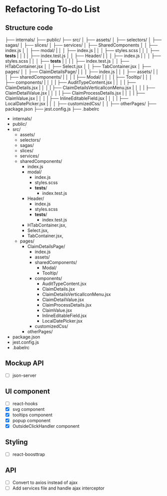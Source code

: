 
# Refactoring To-do List
## Structure code
├── internals/
├── public/
├── src/
│   ├── assets/
│   ├── selectors/
│   ├── sagas/
│   ├── slices/
│   ├── services/
│   ├── SharedComponents
│   │   ├── index.js
│   │   ├── modal/
|   │   │   ├── index.js
|   │   │   ├── styles.scss
|   │   │   ├── __tests__
|   │   |   │   ├── index.test.js
│   │   ├── Header/
|   │   │   ├── index.js
|   │   │   ├── styles.scss
|   │   │   ├── __tests__
|   │   |   │   ├── index.test.js
│   │   ├── HTabContainer.jsx
│   │   ├── Select.jsx
│   │   ├── TabContainer.jsx
│   ├── pages/
│   │   ├── ClaimDetailsPage/
|   │   │   ├── index.js
|   │   │   ├── assets/
|   │   │   ├── sharedComponents/
|   │   │   |   ├── Modal/
|   │   │   |   ├── Tooltip/
|   │   │   ├── components/
|   │   │   |   ├── AuditTypeContent.jsx
|   │   │   |   ├── ClaimDetails.jsx
|   │   │   |   ├── ClaimDetailsVerticalIconMenu.jsx
|   │   │   |   ├── ClaimDetailValue.jsx
|   │   │   |   ├── ClaimProcessDetails.jsx
|   │   │   |   ├── ClaimValue.jsx
|   │   │   |   ├── InlineEditableField.jsx
|   │   │   |   ├── LocalDatePicker.jsx
|   │   │   ├── customizedCss/
│   │   ├── otherPages/
├── package.json
├── jest.config.js
├── .babelrc

- internals/
- public/
- src/
    - assets/ 
    - selectors/
    - sagas/
    - slices/
    - services/
    - sharedComponents/
        - index.js
        - modal/
            - index.js
            - styles.scss
            - __tests__/
                - index.test.js
        - Header/
            - index.js
            - styles.scss
            - __tests__/
                - index.test.js
        - HTabContainer.jsx,
        - Select.jsx,
        - TabContainer.jsx,
    - pages/
        - ClaimDetailsPage/
            - index.js
            - assets/
            - sharedComponents/
                - Modal/
                - Tooltip/
            - components/
                - AuditTypeContent.jsx
                - ClaimDetails.jsx
                - ClaimDetailsVerticalIconMenu.jsx
                - ClaimDetailValue.jsx
                - ClaimProcessDetails.jsx
                - ClaimValue.jsx
                - InlineEditableField.jsx
                - LocalDatePicker.jsx
            - customizedCss/
        - otherPages/
- package.json
- jest.config.js
- .babelrc
        
## Mockup API
- [ ] json-server
## UI component
- [ ] react-hooks
- [X] svg component
- [X] tooltips component
- [X] popup component
- [X] OutsideClickHandler component

## Styling
- [ ] react-boosttrap
## API
- [ ] Convert to axios instead of ajax
- [ ] Add services file and handle ajax interceptor
